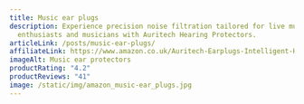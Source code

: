 ```yaml
---
title: Music ear plugs
description: Experience precision noise filtration tailored for live music
  enthusiasts and musicians with Auritech Hearing Protectors.
articleLink: /posts/music-ear-plugs/
affiliateLink: https://www.amazon.co.uk/Auritech-Earplugs-Intelligent-Hearing-Protection/dp/B00DEJDAZQ?maas=maas_adg_B4BC438E3258C0E4687516CF93C21EE1_afap_abs&ref_=aa_maas&tag=maas
imageAlt: Music ear protectors
productRating: "4.2"
productReviews: "41"
image: /static/img/amazon_music-ear_plugs.jpg
---
```

